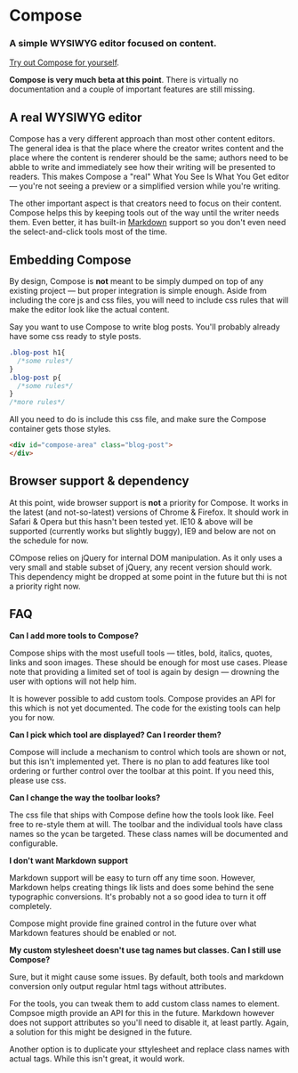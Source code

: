 # Compose
### A simple WYSIWYG editor focused on content.

[Try out Compose for yourself](http://yannick-lohse.fr/Compose/).

**Compose is very much beta at this point**. There is virtually no documentation and a couple of important features are still missing.

## A real WYSIWYG editor

Compose has a very different approach than most other content editors. The general idea is that the place where the creator writes content and the place where the content is renderer should be the same; authors need to be abble to write and immediately see how their writing will be presented to readers. This makes Compose a "real" What You See Is What You Get editor — you're not seeing a preview or a simplified version while you're writing.

The other important aspect is that creators need to focus on their content. Compose helps this by keeping tools out of the way until the writer needs them. Even better, it has built-in [Markdown](http://daringfireball.net/projects/markdown/basics) support so you don't even need the select-and-click tools most of the time.

## Embedding Compose

By design, Compose is **not** meant to be simply dumped on top of any existing project — but proper integration is simple enough. Aside from including the core js and css files, you will need to include css rules that will make the editor look like the actual content.

Say you want to use Compose to write blog posts. You'll probably already have some css ready to style posts.

```css
.blog-post h1{
  /*some rules*/
}
.blog-post p{
  /*some rules*/
}
/*more rules*/
```

All you need to do is include this css file, and make sure the Compose container gets those styles.

```html
<div id="compose-area" class="blog-post">
</div>
```

## Browser support & dependency

At this point, wide browser support is **not** a priority for Compose. It works in the latest (and not-so-latest) versions of Chrome & Firefox. It should work in Safari & Opera but this hasn't been tested yet. IE10 & above will be supported (currently works but slightly buggy), IE9 and below are not on the schedule for now.

COmpose relies on jQuery for internal DOM manipulation. As it only uses a very small and stable subset of jQuery, any recent version should work.  
This dependency might be dropped at some point in the future but thi is not a priority right now.

## FAQ

**Can I add more tools to Compose?**

Compose ships with the most usefull tools — titles, bold, italics, quotes, links and soon images. These should be enough for most use cases. Please note that providing a limited set of tool is again by design — drowning the user with options will not help him.

It is however possible to add custom tools. Compose provides an API for this which is not yet documented. The code for the existing tools can help you for now.

**Can I pick which tool are displayed? Can I reorder them?**

Compose will include a mechanism to control which tools are shown or not, but this isn't implemented yet. There is no plan to add features like tool ordering or further control over the toolbar at this point. If you need this, please use css.

**Can I change the way the toolbar looks?**

The css file that ships with Compose define how the tools look like. Feel free to re-style them at will. The toolbar and the individual tools have class names so the ycan be targeted. These class names will be documented and configurable.

**I don't want Markdown support**

Markdown support will be easy to turn off any time soon. However, Markdown helps creating things lik lists and does some behind the sene typographic conversions. It's probably not a so good idea to turn it off completely.

Compose might provide fine grained control in the future over what Markdown features should be enabled or not.

**My custom stylesheet doesn't use tag names but classes. Can I still use Compose?**

Sure, but it might cause some issues. By default, both tools and markdown conversion only output regular html tags without attributes.

For the tools, you can tweak them to add custom class names to element. Compsoe migth provide an API for this in the future. Markdown however does not support attributes so you'll need to disable it, at least partly. Again, a solution for this might be designed in the future.

Another option is to duplicate your sttylesheet and replace class names with actual tags. While this isn't great, it would work.